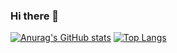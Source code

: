 ### Hi there 👋

[![Anurag's GitHub stats](https://github-readme-stats.vercel.app/api?username=kelvinst)](https://github.com/anuraghazra/github-readme-stats)
[![Top Langs](https://github-readme-stats.vercel.app/api/top-langs/?username=kelvinst&layout=compact)](https://github.com/anuraghazra/github-readme-stats)


<!--
**kelvinst/kelvinst** is a ✨ _special_ ✨ repository because its `README.md` (this file) appears on your GitHub profile.

Here are some ideas to get you started:

- 🔭 I’m currently working on ...
- 🌱 I’m currently learning ...
- 👯 I’m looking to collaborate on ...
- 🤔 I’m looking for help with ...
- 💬 Ask me about ...
- 📫 How to reach me: ...
- 😄 Pronouns: ...
- ⚡ Fun fact: ...
-->
